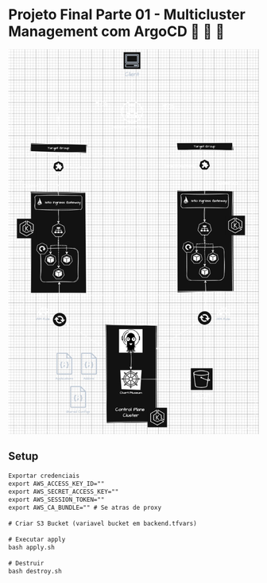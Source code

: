 # Projeto Final Parte 01 - Multicluster Management com ArgoCD :rocket: :rocket: :rocket: 

![ArgoCD](/assets/projeto-final-argocd-workload.drawio.png)

## Setup
```shell
Exportar credenciais
export AWS_ACCESS_KEY_ID=""
export AWS_SECRET_ACCESS_KEY=""
export AWS_SESSION_TOKEN=""
export AWS_CA_BUNDLE="" # Se atras de proxy

# Criar S3 Bucket (variavel bucket em backend.tfvars)

# Executar apply
bash apply.sh

# Destruir
bash destroy.sh
```